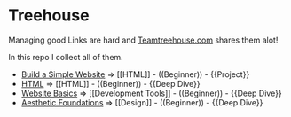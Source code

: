 Treehouse
===

Managing good Links are hard and [Teamtreehouse.com](http://Teamtreehouse.com) shares them alot!

In this repo I collect all of them.

+ [Build a Simple Website](https://github.com/MHM5000/Treehouse/blob/master/Build%20a%20Simple%20Website.md) => [[HTML]] - ((Beginner)) - {{Project}}
+ [HTML](https://github.com/MHM5000/Treehouse/blob/master/HTML.md) => [[HTML]] - ((Beginner)) - {{Deep Dive}}
+ [Website Basics](https://github.com/MHM5000/Treehouse/blob/master/Website%20Basics.md) => [[Development Tools]] - ((Beginner)) - {{Deep Dive}}
+ [Aesthetic Foundations](https://github.com/MHM5000/Treehouse/blob/master/Aesthetic%20Foundations.md) => [[Design]] - ((Beginner)) - {{Deep Dive}}